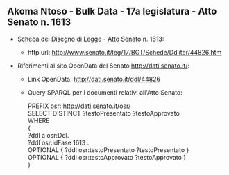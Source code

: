 ## Akoma Ntoso - Bulk Data - 17a legislatura - Atto Senato n. 1613 ##

* Scheda del Disegno di Legge - Atto Senato n. 1613:
	* http url: http://www.senato.it/leg/17/BGT/Schede/Ddliter/44826.htm

* Riferimenti al sito OpenData del Senato http://dati.senato.it/:
	* Link OpenData: http://dati.senato.it/ddl/44826
	* Query SPARQL per i documenti relativi all'Atto Senato:

        PREFIX osr: <http://dati.senato.it/osr/>  
		SELECT DISTINCT ?testoPresentato ?testoApprovato  
		WHERE  
		{  
		    ?ddl a osr:Ddl.  
		    ?ddl osr:idFase 1613 .  
		    OPTIONAL { ?ddl osr:testoPresentato ?testoPresentato }  
		    OPTIONAL { ?ddl osr:testoApprovato ?testoApprovato }  
		}
		